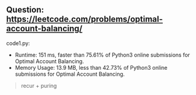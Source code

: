 ## Question: https://leetcode.com/problems/optimal-account-balancing/

code1.py:
* Runtime: 151 ms, faster than 75.61% of Python3 online submissions for Optimal Account Balancing.
* Memory Usage: 13.9 MB, less than 42.73% of Python3 online submissions for Optimal Account Balancing.
> recur + puring